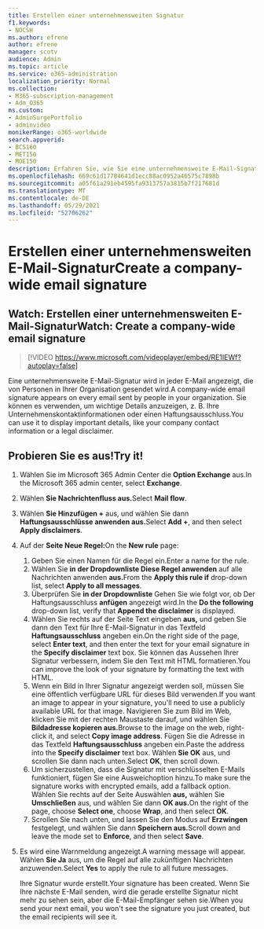 ```yaml
---
title: Erstellen einer unternehmensweiten Signatur
f1.keywords:
- NOCSH
ms.author: efrene
author: efrene
manager: scotv
audience: Admin
ms.topic: article
ms.service: o365-administration
localization_priority: Normal
ms.collection:
- M365-subscription-management
- Adm_O365
ms.custom:
- AdminSurgePortfolio
- adminvideo
monikerRange: o365-worldwide
search.appverid:
- BCS160
- MET150
- MOE150
description: Erfahren Sie, wie Sie eine unternehmensweite E-Mail-Signatur erstellen.
ms.openlocfilehash: 669c61d17784641d1ecc88ac0952a46575c7898b
ms.sourcegitcommit: a05f61a291eb4595fa9313757a3815b7f217681d
ms.translationtype: MT
ms.contentlocale: de-DE
ms.lasthandoff: 05/29/2021
ms.locfileid: "52706262"
---
```

# <a name="create-a-company-wide-email-signature"></a><span data-ttu-id="e184e-103">Erstellen einer unternehmensweiten E-Mail-Signatur</span><span class="sxs-lookup"><span data-stu-id="e184e-103">Create a company-wide email signature</span></span>

## <a name="watch-create-a-company-wide-email-signature"></a><span data-ttu-id="e184e-104">Watch: Erstellen einer unternehmensweiten E-Mail-Signatur</span><span class="sxs-lookup"><span data-stu-id="e184e-104">Watch: Create a company-wide email signature</span></span>

> [!VIDEO https://www.microsoft.com/videoplayer/embed/RE1IEWf?autoplay=false]

<span data-ttu-id="e184e-105">Eine unternehmensweite E-Mail-Signatur wird in jeder E-Mail angezeigt, die von Personen in Ihrer Organisation gesendet wird.</span><span class="sxs-lookup"><span data-stu-id="e184e-105">A company-wide email signature appears on every email sent by people in your organization.</span></span> <span data-ttu-id="e184e-106">Sie können es verwenden, um wichtige Details anzuzeigen, z. B. Ihre Unternehmenskontaktinformationen oder einen Haftungsausschluss.</span><span class="sxs-lookup"><span data-stu-id="e184e-106">You can use it to display important details, like your company contact information or a legal disclaimer.</span></span> 

## <a name="try-it"></a><span data-ttu-id="e184e-107">Probieren Sie es aus!</span><span class="sxs-lookup"><span data-stu-id="e184e-107">Try it!</span></span>

1. <span data-ttu-id="e184e-108">Wählen Sie im Microsoft 365 Admin Center die **Option Exchange** aus.</span><span class="sxs-lookup"><span data-stu-id="e184e-108">In the Microsoft 365 admin center, select **Exchange**.</span></span>
1. <span data-ttu-id="e184e-109">Wählen **Sie Nachrichtenfluss aus.**</span><span class="sxs-lookup"><span data-stu-id="e184e-109">Select **Mail flow**.</span></span>
1. <span data-ttu-id="e184e-110">Wählen **Sie Hinzufügen +** aus, und wählen Sie dann **Haftungsausschlüsse anwenden aus.**</span><span class="sxs-lookup"><span data-stu-id="e184e-110">Select **Add +**, and then select **Apply disclaimers**.</span></span>
1. <span data-ttu-id="e184e-111">Auf der **Seite Neue Regel:**</span><span class="sxs-lookup"><span data-stu-id="e184e-111">On the **New rule** page:</span></span>
    1. <span data-ttu-id="e184e-112">Geben Sie einen Namen für die Regel ein.</span><span class="sxs-lookup"><span data-stu-id="e184e-112">Enter a name for the rule.</span></span>
    1. <span data-ttu-id="e184e-113">Wählen Sie **in der Dropdownliste Diese Regel anwenden** auf alle Nachrichten anwenden **aus.**</span><span class="sxs-lookup"><span data-stu-id="e184e-113">From the **Apply this rule if** drop-down list, select **Apply to all messages**.</span></span>
    1. <span data-ttu-id="e184e-114">Überprüfen Sie **in der Dropdownliste** Gehen Sie wie folgt vor, ob Der Haftungsausschluss **anfügen** angezeigt wird.</span><span class="sxs-lookup"><span data-stu-id="e184e-114">In the **Do the following** drop-down list, verify that **Append the disclaimer** is displayed.</span></span>
    1. <span data-ttu-id="e184e-115">Wählen Sie rechts auf der Seite Text eingeben **aus,** und geben Sie dann den Text für Ihre E-Mail-Signatur in das Textfeld **Haftungsausschluss** angeben ein.</span><span class="sxs-lookup"><span data-stu-id="e184e-115">On the right side of the page, select **Enter text**, and then enter the text for your email signature in the **Specify disclaimer** text box.</span></span> <span data-ttu-id="e184e-116">Sie können das Aussehen Ihrer Signatur verbessern, indem Sie den Text mit HTML formatieren.</span><span class="sxs-lookup"><span data-stu-id="e184e-116">You can improve the look of your signature by formatting the text with HTML.</span></span>
    1. <span data-ttu-id="e184e-117">Wenn ein Bild in Ihrer Signatur angezeigt werden soll, müssen Sie eine öffentlich verfügbare URL für dieses Bild verwenden.</span><span class="sxs-lookup"><span data-stu-id="e184e-117">If you want an image to appear in your signature, you'll need to use a publicly available URL for that image.</span></span> <span data-ttu-id="e184e-118">Navigieren Sie zum Bild im Web, klicken Sie mit der rechten Maustaste darauf, und wählen Sie **Bildadresse kopieren aus.**</span><span class="sxs-lookup"><span data-stu-id="e184e-118">Browse to the image on the web, right-click it, and select **Copy image address**.</span></span> <span data-ttu-id="e184e-119">Fügen Sie die Adresse in das Textfeld **Haftungsausschluss** angeben ein.</span><span class="sxs-lookup"><span data-stu-id="e184e-119">Paste the address into the **Specify disclaimer** text box.</span></span> <span data-ttu-id="e184e-120">Wählen **Sie OK** aus, und scrollen Sie dann nach unten.</span><span class="sxs-lookup"><span data-stu-id="e184e-120">Select **OK**, then scroll down.</span></span>
    1. <span data-ttu-id="e184e-121">Um sicherzustellen, dass die Signatur mit verschlüsselten E-Mails funktioniert, fügen Sie eine Ausweichoption hinzu.</span><span class="sxs-lookup"><span data-stu-id="e184e-121">To make sure the signature works with encrypted emails, add a fallback option.</span></span> <span data-ttu-id="e184e-122">Wählen Sie rechts auf der Seite Auswählen **aus,** wählen Sie **Umschließen** aus, und wählen Sie dann **OK aus.**</span><span class="sxs-lookup"><span data-stu-id="e184e-122">On the right of the page, choose **Select one**, choose **Wrap**, and then select **OK**.</span></span>
    1. <span data-ttu-id="e184e-123">Scrollen Sie nach unten, und lassen Sie den Modus auf **Erzwingen** festgelegt, und wählen Sie dann **Speichern aus.**</span><span class="sxs-lookup"><span data-stu-id="e184e-123">Scroll down and leave the mode set to **Enforce**, and then select **Save**.</span></span>
1. <span data-ttu-id="e184e-124">Es wird eine Warnmeldung angezeigt.</span><span class="sxs-lookup"><span data-stu-id="e184e-124">A warning message will appear.</span></span> <span data-ttu-id="e184e-125">Wählen **Sie Ja** aus, um die Regel auf alle zukünftigen Nachrichten anzuwenden.</span><span class="sxs-lookup"><span data-stu-id="e184e-125">Select **Yes** to apply the rule to all future messages.</span></span>

    <span data-ttu-id="e184e-126">Ihre Signatur wurde erstellt.</span><span class="sxs-lookup"><span data-stu-id="e184e-126">Your signature has been created.</span></span> <span data-ttu-id="e184e-127">Wenn Sie Ihre nächste E-Mail senden, wird die gerade erstellte Signatur nicht mehr zu sehen sein, aber die E-Mail-Empfänger sehen sie.</span><span class="sxs-lookup"><span data-stu-id="e184e-127">When you send your next email, you won't see the signature you just created, but the email recipients will see it.</span></span>